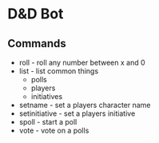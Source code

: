 # D&D Bot

## Commands
  * roll - roll any number between x and 0
  * list - list common things
    * polls
    * players
    * initiatives
  * setname - set a players character name
  * setinitiative - set a players initiative
  * spoll - start a poll
  * vote - vote on a polls
